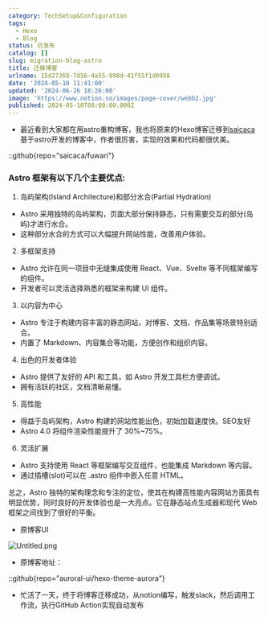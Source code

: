 ```yaml
---
category: TechSetup&Configuration
tags:
  - Hexo
  - Blog
status: 已发布
catalog: []
slug: migration-blog-astro
title: 迁移博客
urlname: 15d27368-7d56-4a55-998d-41f55f1d0998
date: '2024-05-10 11:41:00'
updated: '2024-06-26 18:26:00'
image: 'https://www.notion.so/images/page-cover/webb2.jpg'
published: 2024-05-10T08:00:00.000Z
---
```

- 最近看到大家都在用astro重构博客，我也将原来的Hexo博客迁移到[saicaca](https://github.com/saicaca/fuwari)基于astro开发的博客中，作者很厉害，实现的效果和代码都很优美。

::github{repo="saicaca/fuwari"}


### Astro 框架有以下几个主要优点:



1. 岛屿架构(Island Architecture)和部分水合(Partial Hydration)
- Astro 采用独特的岛屿架构，页面大部分保持静态，只有需要交互的部分(岛屿)才进行水合。
- 这种部分水合的方式可以大幅提升网站性能，改善用户体验。

2. 多框架支持
- Astro 允许在同一项目中无缝集成使用 React、Vue、Svelte 等不同框架编写的组件。
- 开发者可以灵活选择熟悉的框架来构建 UI 组件。

3. 以内容为中心
- Astro 专注于构建内容丰富的静态网站，对博客、文档、作品集等场景特别适合。
- 内置了 Markdown、内容集合等功能，方便创作和组织内容。

4. 出色的开发者体验
- Astro 提供了友好的 API 和工具，如 Astro 开发工具栏方便调试。
- 拥有活跃的社区，文档清晰易懂。

5. 高性能
- 得益于岛屿架构，Astro 构建的网站性能出色，初始加载速度快。SEO友好
- Astro 4.0 将组件渲染性能提升了 30%~75%。

6. 灵活扩展
- Astro 支持使用 React 等框架编写交互组件，也能集成 Markdown 等内容。
- 通过插槽(slot)可以在 .astro 组件中嵌入任意 HTML。

总之，Astro 独特的架构理念和专注的定位，使其在构建高性能内容网站方面具有明显优势，同时良好的开发体验也是一大亮点。它在静态站点生成器和现代 Web 框架之间找到了很好的平衡。

- 原博客UI

![Untitled.png](https://prod-files-secure.s3.us-west-2.amazonaws.com/5d24fe63-e567-4804-86f9-9fdc62e13082/3d59c350-432a-4fb6-a08f-0638fef2026e/Untitled.png?X-Amz-Algorithm=AWS4-HMAC-SHA256&X-Amz-Content-Sha256=UNSIGNED-PAYLOAD&X-Amz-Credential=ASIAZI2LB4664BPGMOWS%2F20250205%2Fus-west-2%2Fs3%2Faws4_request&X-Amz-Date=20250205T213345Z&X-Amz-Expires=3600&X-Amz-Security-Token=IQoJb3JpZ2luX2VjEDEaCXVzLXdlc3QtMiJHMEUCIC62Z%2FYSnDjHYBbnpDvHWLlkQ5toJJfSmbiRczaN%2BKhsAiEA3qZlTAkS4blAzdH%2Fvka%2FBUEBCe59%2Bn1uXdu%2BHHTK%2FKoq%2FwMIShAAGgw2Mzc0MjMxODM4MDUiDI7vkZPgExeRTj%2FQ1ircAyuKZFHvMqC7Y8SqvMMflHJQSfWzGQjA%2FLXjy1okPV2r2vHN9zKQ9e%2BjpNfUx2vEgvrMv0AcUIRFp%2F2S2okXmfpJtobxlEkbHPSBag3QHsYCt%2BEhwM38LnoYn9T0oC0o1TU7oFS8yzCiOplolYuDJ3TgrZ%2FYelCa4GyqkvhlgM29PPj9exjD%2FbBFOPZLMudfsNTJDQblnhH%2Bzh3jMo%2FBdwnOStX6Tx81X6zCHwtrwbrm7nvKH87ZxTuclIha%2Bk%2BBBqsZ180UI3F8w2Y5znoQG5LVOCQibjskDX67cd4lzWUKae%2Fc8W7PZJZ0VduEgxCi7S5NVqCYVccE%2FFGnAZQzxlYdzlpWWGkuyJVgZkGPJvgSwOYM8cUmneHUKhNZYphfzuqAX7q5ldVtAbIkzLF93L8godXONqy3pG6c%2F6Q0%2BUmWZb4HbFWSwRQBEc3%2FREkNxRnCqLss4Sd8RXx1YmBQbu5tNNyr9e70A%2BDzIdDUh2cHJFd7Js32Q9VdGZxTot7f0OtBdF%2FUEKRoM1MHf%2Bf7%2F9nmt5MEvXeSBdgIxNeCB7h0GmaXwTRts6dWpm4v0jgkve3B1aKW7JGzCMeGL7R2%2FDN4GM2ZqwPEkyhcap1XzeAqlFjzurZJisw9RV2LMKa6jr0GOqUBqdOjJFT1Az7oo3kwhtO3K0cthTpjGUJA7PZOnVdczMOZu1Ycd%2BDwX91MU7n3tHOIJzJ6xLCumHe5e5GSt%2BboP7%2BAksXK49I3js5y5EFKjiEEZ9AJgYgeQe77hgdR9q61CG2Ipsnza7hJBegf1MwkEhmGlQ2xStKs4ufvvbKUyqYFMUjZpLHJwSVya%2Fwtm7BunhqHB%2FU4fB6f%2Fqix0QJHisi16hFU&X-Amz-Signature=de3fadc607cd6692da4d048fd3e067516f82e17f065dd57cd03d7b3f4e3b6c93&X-Amz-SignedHeaders=host&x-id=GetObject)

- 原博客地址：

::github{repo="auroral-ui/hexo-theme-aurora"}

- 忙活了一天，终于将博客迁移成功，从notion编写，触发slack，然后调用工作流，执行GitHub Action实现自动发布
